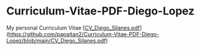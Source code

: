 # Curriculum-Vitae-PDF-Diego-Lopez
My personal Curriculum Vitae
[[CV_Diego_Silanes.pdf](https://github.com/user-attachments/files/16043887/CV_Diego_Silanes.pdf)](https://github.com/papaitan2/Curriculum-Vitae-PDF-Diego-Lopez/blob/main/CV_Diego_Silanes.pdf)


